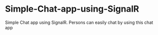 # Simple-Chat-app-using-SignalR
Simple Chat app using SignalR. Persons can easily chat by using this chat app
